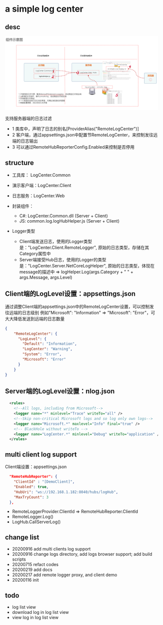 ﻿# a simple log center

## desc

![system structure][system_structure]

支持服务器端的日志过滤

- 1 类库中，声明了日志的别名[ProviderAlias("RemoteLogCenter")]
- 2 客户端，通过appsettings.json中配置节RemoteLogCenter，来控制发往远端的日志输出
- 3 可以通过RemoteHubReporterConfig.Enabled来控制是否停用

## structure

- 工具库： LogCenter.Common
- 演示客户端：LogCenter.Client
- 日志服务：LogCenter.Web

- 封装组件：
	- C#: LogCenter.Common.dll (Server  + Client)
	- JS: common.log.logHubHelper.js (Server + Client)

- Logger类型
	- Client端发送日志，使用的Logger类型是："LogCenter.Client.RemoteLogger", 原始的日志类型，存储在其Category属性中
	- Server端接受Hub日志，使用的Logger的类型是："LogCenter.Server.NetCoreLogHelper", 原始的日志类型，体现在message的描述中 => logHelper.Log(args.Category + " " + args.Message, args.Level)
 	
## Client端的LogLevel设置：appsettings.json 

通过调整Client端的appsettings.json中的RemoteLogCenter设置，可以控制发往远端的日志级别
例如"Microsoft": "Information" => "Microsoft": "Error"，可大大降低发送到远端的日志数量

``` json
{
    "RemoteLogCenter": {
      "LogLevel": {
        "Default": "Information",
        "LogCenter": "Warning",
        "System": "Error",
        "Microsoft": "Error"
      }
    }
}
```

## Server端的LogLevel设置：nlog.json 

``` xml
  <rules>
    <!--All logs, including from Microsoft-->
    <logger name="*" minlevel="Trace" writeTo="all" />
    <!--Skip non-critical Microsoft logs and so log only own logs-->
    <logger name="Microsoft.*" maxlevel="Info" final="true" />
    <!-- BlackHole without writeTo -->
    <logger name="LogCenter.*" minlevel="Debug" writeTo="application" />
  </rules>
```

## multi client log support

Client端设置：appsettings.json 

``` json
  "RemoteHubReporter": {
    "ClientId" : "[DemoClient]", 
    "Enabled": true,
    "HubUri": "ws://192.168.1.182:8040/hubs/logHub",
    "MaxTryCount": 3
  },
```
- RemoteLoggerProvider.ClientId => RemoteHubReporter.ClientId
- RemoteLogger.Log()
- LogHub.CallServerLog()


## change list

- 20200916 add multi clients log support
- 20200916 change logs directory, add logs browser support; add build scripts
- 20200715 refact codes
- 20200219 add docs
- 20200217 add remote logger proxy, and client demo
- 20200116 init 

[system_structure]: doc/system_structure.png


## todo

- log list view
- download log in log list view
- view log in log list view